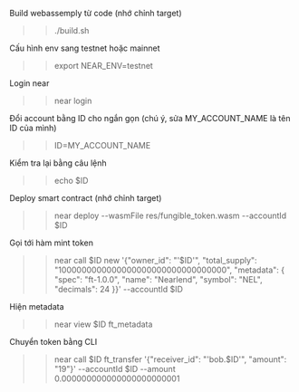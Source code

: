
Build webassemply từ code (nhớ chỉnh target) 

>> ./build.sh

Cấu hình env sang testnet hoặc mainnet

>> export NEAR_ENV=testnet

Login near

>> near login

Đổi account bằng ID cho ngắn gọn (chú ý, sửa MY_ACCOUNT_NAME là tên ID của mình)

>> ID=MY_ACCOUNT_NAME

Kiểm tra lại bằng câu lệnh

>> echo $ID

Deploy smart contract  (nhớ chỉnh target)

>> near deploy --wasmFile res/fungible_token.wasm --accountId $ID

Gọi tới hàm mint token

>> near call $ID new '{"owner_id": "'$ID'", "total_supply": "1000000000000000000000000000000000", "metadata": { "spec": "ft-1.0.0", "name": "Nearlend", "symbol": "NEL", "decimals": 24 }}' --accountId $ID

Hiện metadata

>> near view $ID ft_metadata

Chuyển token bằng CLI

>> near call $ID ft_transfer '{"receiver_id": "'bob.$ID'", "amount": "19"}' --accountId $ID --amount 0.000000000000000000000001